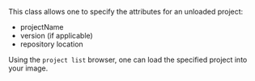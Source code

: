 This class allows one to specify the attributes for an unloaded project:

  - projectName
  - version (if applicable)
  - repository location

Using the `project list` browser, one can load the specified project into your image.